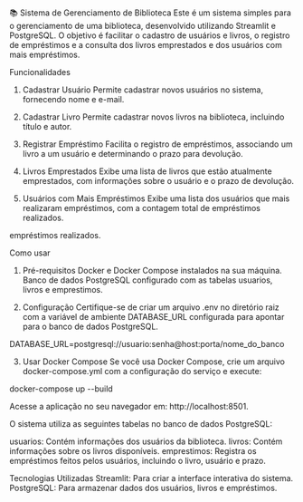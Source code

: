 📚 Sistema de Gerenciamento de Biblioteca
Este é um sistema simples para o gerenciamento de uma biblioteca, desenvolvido utilizando Streamlit e PostgreSQL. O objetivo é facilitar o cadastro de usuários e livros, o registro de empréstimos e a consulta dos livros emprestados e dos usuários com mais empréstimos.

Funcionalidades
1. Cadastrar Usuário
Permite cadastrar novos usuários no sistema, fornecendo nome e e-mail.

2. Cadastrar Livro
Permite cadastrar novos livros na biblioteca, incluindo título e autor.

3. Registrar Empréstimo
Facilita o registro de empréstimos, associando um livro a um usuário e determinando o prazo para devolução.

4. Livros Emprestados
Exibe uma lista de livros que estão atualmente emprestados, com informações sobre o usuário e o prazo de devolução.

5. Usuários com Mais Empréstimos
Exibe uma lista dos usuários que mais realizaram empréstimos, com a contagem total de empréstimos realizados.

 empréstimos realizados.

Como usar
1. Pré-requisitos
Docker e Docker Compose instalados na sua máquina.
Banco de dados PostgreSQL configurado com as tabelas usuarios, livros e emprestimos.

2. Configuração
Certifique-se de criar um arquivo .env no diretório raiz com a variável de ambiente DATABASE_URL configurada para apontar para o banco de dados PostgreSQL. 

DATABASE_URL=postgresql://usuario:senha@host:porta/nome_do_banco

3. Usar Docker Compose
Se você usa Docker Compose, crie um arquivo docker-compose.yml com a configuração do serviço e execute:

docker-compose up --build

Acesse a aplicação no seu navegador em: http://localhost:8501.

O sistema utiliza as seguintes tabelas no banco de dados PostgreSQL:

usuarios: Contém informações dos usuários da biblioteca.
livros: Contém informações sobre os livros disponíveis.
emprestimos: Registra os empréstimos feitos pelos usuários, incluindo o livro, usuário e prazo.

Tecnologias Utilizadas
Streamlit: Para criar a interface interativa do sistema.
PostgreSQL: Para armazenar dados dos usuários, livros e empréstimos.


